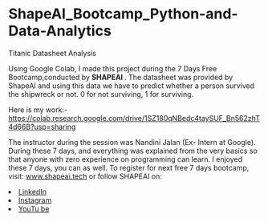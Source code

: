 # ShapeAI_Bootcamp_Python-and-Data-Analytics
Titanic Datasheet Analysis

Using Google Colab, I made this project during the 7 Days Free Bootcamp,conducted by <b> SHAPEAI </b>. The datasheet was provided by ShapeAI and using this data we have to predict whether a person survived the shipwreck or not.  0 for not surviving, 1 for surviving.

Here is my work:-
https://colab.research.google.com/drive/1SZ180qNBedc4taySUF_Bn562zhT4d66B?usp=sharing

The instructor during the session was Nandini Jalan (Ex- Intern at Google).
<br>
During these 7 days, and everything was explained from the very basics so that
anyone with zero experience on programming can learn.
I enjoyed these 7 days, you can as well. To register for next free 7 days bootcamp, visit:
<a href="https://www.shapeai.tech"> www.shapeai.tech</a>
or follow SHAPEAI on:
<li><a href=
"https://in.linkedin.com/company/shapeai">LinkedIn</a>
<li><a href=
"https://www.instagram.com/shape.ai/?hl=en">Instagram</a>
<li><a
href=
"https://www.youtube.com/channel/UCTUvDLTW9meuDXWcbmISPdA">YouTu
be</a>
